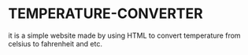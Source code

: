 # TEMPERATURE-CONVERTER
it is a simple website made by using HTML to convert temperature from celsius to fahrenheit and etc.
